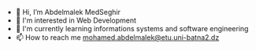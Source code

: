 - 👋 Hi, I’m Abdelmalek MedSeghir
- 👀 I'm interested in Web Development
- 🌱 I'm currently learning informations systems and software engineering
- 📫 How to reach me mohamed.abdelmalek@etu.uni-batna2.dz
